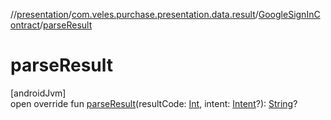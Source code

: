 //[presentation](../../../index.md)/[com.veles.purchase.presentation.data.result](../index.md)/[GoogleSignInContract](index.md)/[parseResult](parse-result.md)

# parseResult

[androidJvm]\
open override fun [parseResult](parse-result.md)(resultCode: [Int](https://kotlinlang.org/api/latest/jvm/stdlib/kotlin/-int/index.html), intent: [Intent](https://developer.android.com/reference/kotlin/android/content/Intent.html)?): [String](https://kotlinlang.org/api/latest/jvm/stdlib/kotlin/-string/index.html)?
